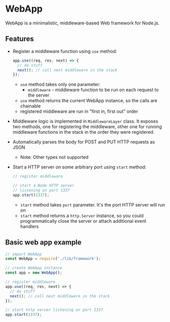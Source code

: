 # WebApp

WebApp is a minimalistic, middleware-based Web framework for Node.js.

## Features

* Register a middleware function using `use` method:

  ```js
  app.use((req, res, next) => {
    // do stuff
    next(); // call next middleware in the stack
  });
  ```

  * `use` method takes only one parameter:
    * `middleware` - middleware function to be run on each request to the server
  * `use` method returns the current WebApp instance, so the calls are chainable
  * registered middleware are run in "first in, first out" order

* Middleware logic is implemented in `MiddlewareLayer` class. It exposes two methods, one for registering the middleware, other one for running middleware functions in the stack in the order they were registered.

* Automatically parses the body for POST and PUT HTTP requests as JSON
  * Note: Other types not supported

* Start a HTTP server on some arbitrary port using `start` method:
  
  ```js
  // register middleware

  // start a Node HTTP server 
  // listening on port 1337
  app.start(1337);
  ```

  * `start` method takes `port` parameter. It's the port HTTP server will run on
  * `start` method returns a `http.Server` instance, so you could programmatically close the server or attach additional event handlers

## Basic web app example

```js
// import WebApp
const WebApp = require('./lib/framework');

// create WebApp instance
const app = new WebApp();

// register middleware
app.use((req, res, next) => {
  // do stuff
  next(); // call next middleware in the stack
});

// start http server listening on port 1337
app.start(1337);
```
